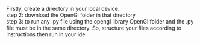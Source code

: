 <p>Firstly, create a directory in your local device.<br>
step 2: download the OpenGl folder in that directory<br>
step 3: to run any .py file using the opengl library OpenGl folder and the .py file must be in the same directory. So, structure your files according to instructions then run in your ide</p>
